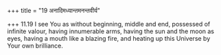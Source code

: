 +++
title = "19 अनादिमध्यान्तमनन्तवीर्य"

+++
11.19 I see You as without beginning, middle and end, possessed of
infinite valour, having innumerable arms, having the sun and the moon as
eyes, having a mouth like a blazing fire, and heating up this Universe
by Your own brilliance.
